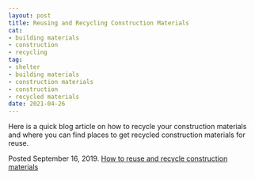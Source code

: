 ```yaml
--- 
layout: post 
title: Reusing and Recycling Construction Materials
cat: 
- building materials
- construction
- recycling
tag: 
- shelter 
- building materials
- construction materials
- construction
- recycled materials
date: 2021-04-26 
--- 
```



Here is a quick blog article on how to recycle your construction materials and where you can find places to get recycled construction materials for reuse. 

Posted September 16, 2019. 
[How to reuse and recycle construction materials](https://centennialwoods.com/blog/know-the-source-of-your-rhttps://recyclecoach.com/residents/blog/how-to-reuse-and-recycle-construction-materials/eclaimed-wood/)
